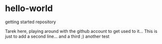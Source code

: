 # hello-world
getting started repository

Tarek here, playing around with the github account to get used to it...
This is just to add a second line...
and a third ;)
another test
